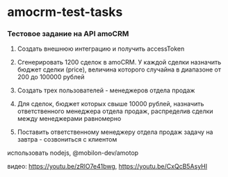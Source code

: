 # amocrm-test-tasks


### Тестовое задание на API amoCRM

1. Создать внешнюю интеграцию и получить accessToken

2. Сгенерировать 1200 сделок в amoCRM. У каждой сделки назначить бюджет сделки (price), величина которого случайна в диапазоне от 200 до 100000 рублей

3. Создать трех пользователей - менеджеров отдела продаж

4. Для сделок, бюджет которых свыше 10000 рублей, назначить ответственного менеджера отдела продаж, распределив сделки между менеджерами равномерно

5. Поставить ответственному менеджеру отдела продаж задачу на завтра - созвониться с клиентом


использовать nodejs, @mobilon-dev/amotop

видео: https://youtu.be/zRlO7e41bwg, https://youtu.be/CxQcB5AsyHI
